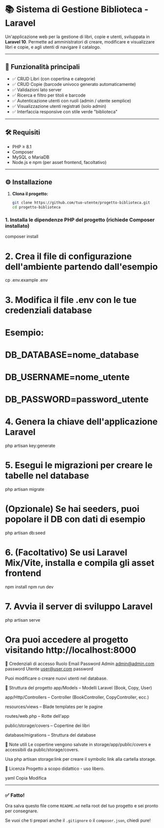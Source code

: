 # 📚 Sistema di Gestione Biblioteca - Laravel

Un'applicazione web per la gestione di libri, copie e utenti, sviluppata in **Laravel 10**. Permette ad amministratori di creare, modificare e visualizzare libri e copie, e agli utenti di navigare il catalogo.

---

## 🚀 Funzionalità principali

- ✅ CRUD Libri (con copertina e categorie)
- ✅ CRUD Copie (barcode univoco generato automaticamente)
- ✅ Validazioni lato server
- ✅ Ricerca e filtro per titoli e barcode
- ✅ Autenticazione utenti con ruoli (admin / utente semplice)
- ✅ Visualizzazione utenti registrati (solo admin)
- ✅ Interfaccia responsive con stile verde "biblioteca"

---

## 🛠️ Requisiti

- PHP ≥ 8.1
- Composer
- MySQL o MariaDB
- Node.js e npm (per asset frontend, facoltativo)

---

## ⚙️ Installazione

1. **Clona il progetto:**

   ```bash
   git clone https://github.com/tuo-utente/progetto-biblioteca.git
   cd progetto-biblioteca
### 1. Installa le dipendenze PHP del progetto (richiede Composer installato)
composer install

# 2. Crea il file di configurazione dell'ambiente partendo dall'esempio
cp .env.example .env

# 3. Modifica il file .env con le tue credenziali database
# Esempio:
# DB_DATABASE=nome_database
# DB_USERNAME=nome_utente
# DB_PASSWORD=password_utente

# 4. Genera la chiave dell'applicazione Laravel
php artisan key:generate

# 5. Esegui le migrazioni per creare le tabelle nel database
php artisan migrate

# (Opzionale) Se hai seeders, puoi popolare il DB con dati di esempio
php artisan db:seed

# 6. (Facoltativo) Se usi Laravel Mix/Vite, installa e compila gli asset frontend
npm install
npm run dev

# 7. Avvia il server di sviluppo Laravel
php artisan serve

# Ora puoi accedere al progetto visitando http://localhost:8000

👤 Credenziali di accesso
Ruolo	Email	Password
Admin	admin@admin.com	password
Utente	user@user.com	password

Puoi modificare o creare nuovi utenti nel database.

📂 Struttura del progetto
app/Models – Modelli Laravel (Book, Copy, User)

app/Http/Controllers – Controller (BookController, CopyController, ecc.)

resources/views – Blade templates per le pagine

routes/web.php – Rotte dell'app

public/storage/covers – Copertine dei libri

database/migrations – Struttura del database

🧾 Note utili
Le copertine vengono salvate in storage/app/public/covers e accessibili da public/storage/covers.

Usa php artisan storage:link per creare il symbolic link alla cartella storage.

📄 Licenza
Progetto a scopo didattico - uso libero.

yaml
Copia
Modifica

---

### ✅ Fatto!  
Ora salva questo file come `README.md` nella root del tuo progetto e sei pronto per consegnare.

Se vuoi che ti prepari anche il `.gitignore` o il `composer.json`, chiedi pure!
